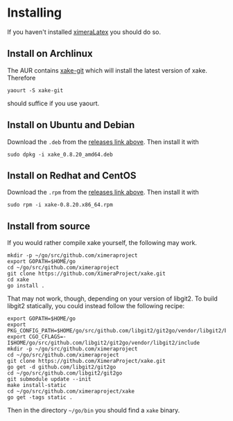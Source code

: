 # Installing

If you haven't installed [ximeraLatex](https://github.com/XimeraProject/ximeraLatex) you should do so.

## Install on Archlinux

The AUR contains [xake-git](https://aur.archlinux.org/packages/xake-git/) which will install the latest version of xake.  Therefore
```
yaourt -S xake-git
```
should suffice if you use yaourt.

## Install on Ubuntu and Debian

Download the `.deb` from the [releases link above](https://github.com/XimeraProject/xake/releases).  Then install it with
```
sudo dpkg -i xake_0.8.20_amd64.deb
```

## Install on Redhat and CentOS

Download the `.rpm` from the [releases link above](https://github.com/XimeraProject/xake/releases).  Then install it with
```
sudo rpm -i xake-0.8.20.x86_64.rpm
```

## Install from source

If you would rather compile xake yourself, the following may work.
```
mkdir -p ~/go/src/github.com/ximeraproject
export GOPATH=$HOME/go
cd ~/go/src/github.com/ximeraproject
git clone https://github.com/XimeraProject/xake.git
cd xake
go install .
```

That may not work, though, depending on your version of libgit2.  To build libgit2 statically, you could instead follow the following recipe:
```
export GOPATH=$HOME/go
export PKG_CONFIG_PATH=$HOME/go/src/github.com/libgit2/git2go/vendor/libgit2/build
export CGO_CFLAGS=-I$HOME/go/src/github.com/libgit2/git2go/vendor/libgit2/include
mkdir -p ~/go/src/github.com/ximeraproject
cd ~/go/src/github.com/ximeraproject
git clone https://github.com/XimeraProject/xake.git
go get -d github.com/libgit2/git2go
cd ~/go/src/github.com/libgit2/git2go
git submodule update --init
make install-static
cd ~/go/src/github.com/ximeraproject/xake
go get -tags static .
```

Then in the directory `~/go/bin` you should find a `xake` binary.
